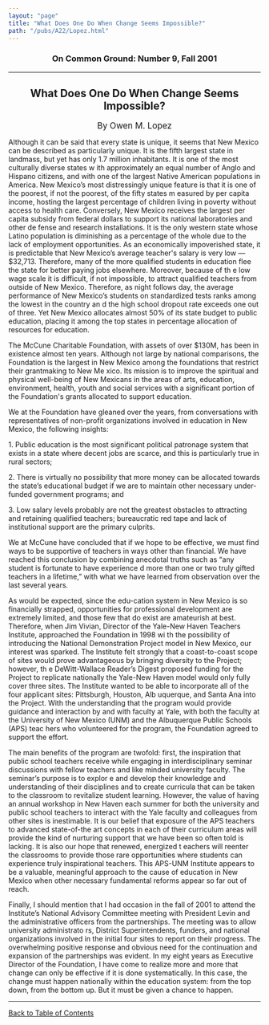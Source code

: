 ```yaml
---
layout: "page"
title: "What Does One Do When Change Seems Impossible?"
path: "/pubs/A22/Lopez.html"
---
```

<main>
<h3 align="CENTER">On Common Ground: Number 9, Fall 2001</h3>
<hr/>
<h2 align="CENTER">What Does One Do When Change Seems Impossible?</h2>
<p align="CENTER"><big>By Owen M. Lopez</big></p>
<p>Although it can be said that every state is unique, it seems that New Mexico can be described as particularly unique. It is the fifth largest state in landmass, but yet has only 1.7 million inhabitants. It is one of the most culturally diverse states w
ith approximately an equal number of Anglo and Hispano citizens, and with one of the largest Native American populations in America. New Mexico’s most distressingly unique feature is that it is one of the poorest, if not the poorest, of the fifty states m
easured by per capita income, hosting the largest percentage of children living in poverty without access to health care. Conversely, New Mexico receives the largest per capita subsidy from federal dollars to support its national laboratories and other de
fense and research installations. It is the only western state whose Latino population is diminishing as a percentage of the whole due to the lack of employment opportunities.
As an economically impoverished state, it is predictable that New Mexico’s average teacher's salary is very low — $32,713. Therefore, many of the more qualified students in education flee the state for better paying jobs elsewhere. Moreover, because of th
e low wage scale it is difficult, if not impossible, to attract qualified teachers from outside of New Mexico. Therefore, as night follows day, the average performance of New Mexico’s students on standardized tests ranks among the lowest in the country an
d the high school dropout rate exceeds one out of three. Yet New Mexico allocates almost 50% of its state budget to public education, placing it among the top states in percentage allocation of resources for education.
</p>
<p>The McCune Charitable Foundation, with assets of over $130M, has been in existence almost ten years. Although not large by national comparisons, the Foundation is the largest in New Mexico among the foundations that restrict their grantmaking to New Me
xico. Its mission is to improve the spiritual and physical well-being of New Mexicans in the areas of arts, education, environment, health, youth and social services with a significant portion of the Foundation's grants allocated to support education.</p>
<p>We at the Foundation have gleaned over the years, from conversations with representatives of non-profit organizations involved in education in New Mexico, the following insights: </p>
<p>1. Public education is the most significant political patronage system that exists in a state where decent jobs are scarce, and this is particularly true in rural sectors;</p>
<p>2. There is virtually no possibility that more money can be allocated towards the state’s educational budget if we are to maintain other necessary under-funded government programs; and</p>
<p>3. Low salary levels probably are not the greatest obstacles to attracting and retaining qualified teachers; bureaucratic red tape and lack of institutional support are the primary culprits.</p>
<p>We at McCune have concluded that if we hope to be effective, we must find ways to be supportive of teachers in ways other than financial. We have reached this conclusion by combining anecdotal truths such as “any student is fortunate to have experience
d more than one or two truly gifted teachers in a lifetime,” with what we 
have learned from observation over the last several years.
</p>
<p>As would be expected, since the edu-cation system in New Mexico is so 
financially strapped, opportunities for professional development are extremely limited, and those few that do exist are amateurish at best. Therefore, when Jim Vivian, Director of the Yale-New Haven Teachers Institute, approached the Foundation in 1998 wi
th the possibility of introducing the National Demonstration Project model in New Mexico, our interest was sparked. The Institute felt strongly that a coast-to-coast scope of sites would prove advantageous by bringing diversity to the Project; however, th
e DeWitt-Wallace Reader’s Digest proposed funding for the Project to replicate nationally the Yale-New Haven model would only fully cover three sites. The Institute wanted to be able to incorporate all of the four applicant sites: Pittsburgh, Houston, Alb
uquerque, and Santa Ana into the Project. With the understanding that the program would provide guidance and interaction by and with faculty at Yale, with both the faculty at the University of New Mexico (UNM) and the Albuquerque Public Schools (APS) teac
hers who volunteered for the program, the Foundation agreed to support the effort.
</p>
<p>The main benefits of the program are twofold: first, the inspiration that public school teachers receive while engaging in interdisciplinary seminar discussions with fellow teachers and like minded university faculty. The seminar’s purpose is to explor
e and develop their knowledge and understanding of their disciplines and to create curricula that can be taken to the classroom to revitalize student learning. However, the value of having an annual workshop in New Haven each summer 
for both the university and public 
school teachers to interact with the Yale faculty and colleagues from other sites is inestimable.
It is our belief that exposure of the APS teachers to advanced state-of-the art concepts in each of their curriculum areas will provide the kind of nurturing support that we have been so often told is lacking. It is also our hope that renewed, energized t
eachers will reenter the classrooms to provide those rare opportunities where students can experience truly inspirational teachers. This APS-UNM Institute appears to be a valuable, meaningful approach to 
the cause of education in New Mexico when other necessary fundamental reforms appear so far out of reach.
</p>
<p>Finally, I should mention that I had occasion in the fall of 2001 to attend the Institute’s National Advisory Committee meeting with President Levin and the administrative officers from the partnerships. The meeting was to allow university administrato
rs, District Superintendents, funders, and national organizations involved in the initial four sites to report on their progress. The overwhelming positive response and obvious need for the continuation and expansion of the partnerships was evident. In my
eight years as Executive Director of the Foundation, I have come to realize more and more that change can only be effective if it is done systematically. In this case, the change must happen nationally within the education system: from the top down, from
the bottom up. But it must be given a chance to happen.
</p>
<hr/>
<p><a href=".\">Back to Table of Contents</a></p>
</main>